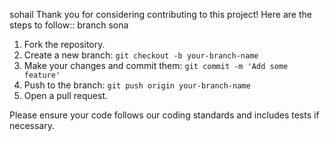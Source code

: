 
sohail
Thank you for considering contributing to this project! Here are the steps to follow::
branch sona 
1. Fork the repository.
2. Create a new branch: `git checkout -b your-branch-name`
3. Make your changes and commit them: `git commit -m 'Add some feature'`
4. Push to the branch: `git push origin your-branch-name`
5. Open a pull request.

Please ensure your code follows our coding standards and includes tests if necessary.
